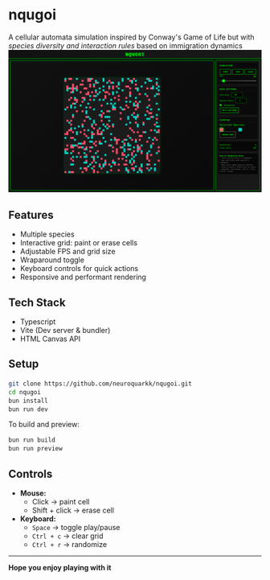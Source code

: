 # nqugoi

A cellular automata simulation inspired by Conway's Game of Life but with _species diversity and interaction rules_ based on immigration dynamics
![Preview](./screenshot.png)

## Features

- Multiple species
- Interactive grid: paint or erase cells
- Adjustable FPS and grid size
- Wraparound toggle
- Keyboard controls for quick actions
- Responsive and performant rendering

## Tech Stack

- Typescript
- Vite (Dev server & bundler)
- HTML Canvas API

## Setup

```bash
git clone https://github.com/neuroquarkk/nqugoi.git
cd nqugoi
bun install
bun run dev
```

To build and preview:

```bash
bun run build
bun run preview
```

## Controls

- **Mouse:**
    - Click -> paint cell
    - Shift + click -> erase cell
- **Keyboard:**
    - `Space` -> toggle play/pause
    - `Ctrl + c` -> clear grid
    - `Ctrl + r` -> randomize

---

**Hope you enjoy playing with it**
